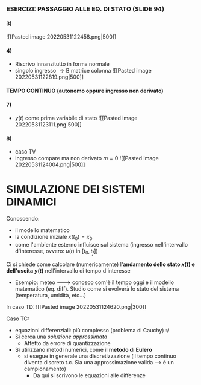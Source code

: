 ### ESERCIZI: PASSAGGIO ALLE EQ. DI STATO (SLIDE 94)
#### 3) 
 ![[Pasted image 20220531122458.png|500]]

#### 4)
- Riscrivo innanzitutto in forma normale
- singolo ingresso $\to \text{B}$ matrice colonna 
![[Pasted image 20220531122819.png|500]]

#### TEMPO CONTINUO (autonomo oppure ingresso non derivato)
#### 7)
- $y(t)$ come prima variabile di stato
![[Pasted image 20220531123111.png|500]]

#### 8)
- caso TV
- ingresso compare ma non derivato $m=0$
![[Pasted image 20220531124004.png|500]]


# SIMULAZIONE DEI SISTEMI DINAMICI
Conoscendo:
- il modello matematico
- la condizione iniziale $x(t_{0}) = x_{0}$
- come l'ambiente esterno influisce sul sistema (ingresso nell'intervallo d'interesse, ovvero: $u(t)$ in $[t_{0},t_{f}]$)

Ci si chiede come calcolare (numericamente) l'**andamento dello stato $x(t)$ e dell'uscita $y(t)$** nell'intervallo di tempo d'interesse
- Esempio: meteo ---> conosco com'è il tempo oggi e il modello matematico (eq. diff). Studio come si evolverà lo stato del sistema (temperatura, umidità, etc...)

In caso TD:
![[Pasted image 20220531124620.png|300]]

Caso TC:
- equazioni differenziali: più complesso (problema di Cauchy) :/
- Si cerca una *soluzione approssimata*
	- Affetto da errore di quantizzazione
- Si utilizzano metodi numerici, come il **metodo di Eulero**
	- si esegue in generale una discretizzazione (il tempo continuo diventa discreto t.c. Sia una approssimazione valida --> è un campionamento)
		- Da qui si scrivono le equazioni alle differenze

